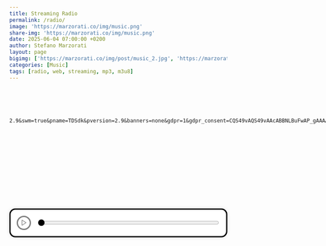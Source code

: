 ```yaml
---
title: Streaming Radio
permalink: /radio/
image: 'https://marzorati.co/img/music.png'
share-img: 'https://marzorati.co/img/music.png'
date: 2025-06-04 07:00:00 +0200
author: Stefano Marzorati
layout: page
bigimg: ['https://marzorati.co/img/post/music_2.jpg', 'https://marzorati.co/img/post/music_3.jpg']
categories: [Music]
tags: [radio, web, streaming, mp3, m3u8]
---
```


<style>
  .radio-wrapper {
    text-align: center;
    margin-bottom: 2em;
    font-family: sans-serif;
  }

  .radio-container {
    display: inline-flex;
    flex-direction: column;
    align-items: center;
  }

  #radio-select {
    padding: 0.75em 1.2em;
    font-size: 1.5rem;
    border: 1px solid #ccc;
    border-radius: 0.75em;
    background-color: #f9f9f9;
    color: #333;
    outline: none;
    appearance: none;
    background-image: url("data:image/svg+xml;utf8,<svg fill='gray' height='20' viewBox='0 0 24 24' width='20' xmlns='http://www.w3.org/2000/svg'><path d='M7 10l5 5 5-5z'/></svg>");
    background-repeat: no-repeat;
    background-position: right 0.8em center;
    background-size: 1em;
    transition: border 0.3s ease, box-shadow 0.3s ease;
    max-width: 230px;
    width: 100%;
    margin-top: 0.5em;
  }

  #radio-select:hover {
    border-color: #aaa;
  }

  #radio-select:focus {
    border-color: #4A90E2;
    box-shadow: 0 0 0 3px rgba(74, 144, 226, 0.2);
  }

  label[for="radio-select"] {
    font-weight: bold;
    font-size: 2rem;
    margin-bottom: 0.3em;
    color: black;
  }

  .custom-player {
    display: flex;
    align-items: center;
    justify-content: center;
    gap: 1em;
    background: #fff;
    padding: 1em;
    border-radius: 1em;
    box-shadow: 0 0 10px rgba(0, 0, 0, 0.1);
    border: 3px solid #000;
    margin-top: 1em;
  }

  #play-pause {
    background: #fff;
    color: #000;
    border: 3px solid #000;
    border-radius: 50%;
    width: 2.5em;
    height: 2.5em;
    cursor: pointer;
    transition: background 0.3s, color 0.3s;
    display: flex;
    align-items: center;
    justify-content: center;
    padding: 0;
  }

  #play-pause svg {
    width: 1.2em;
    height: 1.2em;
  }

  #play-pause:hover:enabled {
    background: #f0f0f0;
  }

  #play-pause:disabled {
    opacity: 0.5;
    cursor: not-allowed;
  }

  #progress {
    flex: 1;
    accent-color: #000;
    background-color: #eee;
    height: 8px;
    border-radius: 5px;
    cursor: pointer;
  }

  @media (max-width: 600px) {
    #radio-select {
      font-size: 2rem;
      padding: 1em;
    }

    label[for="radio-select"] {
      font-size: 1.5rem;
    }
  }
</style>

<div class="radio-wrapper">
  <div class="radio-container">
    
    <select id="radio-select">
      <option value="" disabled selected>-- Scegli --</option>
      <option value="https://streamcdnr14-4c4b867c89244861ac216426883d1ad0.msvdn.net/radiom2o/radiom2o/play1.m3u8">M2O</option>
      <option value="https://25303.live.streamtheworld.com/TLPSTR13.mp3?dist=538_web&ttag=talpa_consent%3A1&tdsdk=js-2.9&swm=true&pname=TDSdk&pversion=2.9&banners=none&gdpr=1&gdpr_consent=CQS49vAQS49vAAcABBNLBuFwAP_gAAAAAChQJvQGQAKgAgABkADSAJgAnABiADcAH4AQAAgwBGADjAHeARaAjgCOgElAJcATsArIBnAEUgLzAXsAxkCbwAAABgkAkACoAIIAZABoAEwAPwA7wCOAElAXmOgGAAVABBADIANAAmABiAD8AO8Ai0BHAEdAJKAvMCbxCAGAGIAd4BHCUAUAJgAYgB3gEcAXmUgGAAVABBADIANAAmABiAD8AO8Ai0BHAEdAJKAvMCbxaACARwAA.f_wAAAAAAAAA&burst-time=15&sbmid=31e5a23c-4735-4abe-882e-a186e4fde2c7">538 TOP 50</option>
      <option value="https://stream.technolovers.fm/gabber">Gabber</option>
      <option value="https://regiocast.streamabc.net/regc-90s90stechno2195701-mp3-192-2408420">90s 90s Techno</option>
      <option value="http://technoszene.stream.laut.fm/technoszene">Technoszene</option>
      <option value="https://streamcdnm1-4c4b867c89244861ac216426883d1ad0.msvdn.net/radiodeejay/radiodeejay/play1.m3u8">Radio DEEJAY</option>
      <option value="https://4c4b867c89244861ac216426883d1ad0.msvdn.net/radiodeejay30songs/radiodeejay30songs/play1.m3u8">30 Songs</option>
      <option value="https://smoothjazz.cdnstream1.com/2585_128.mp3">Smooth Jazz</option>
      <option value="https://nr8.newradio.it:19574/stream">70/80 Hits</option>
	  <option value="https://nr15.newradio.it:9100/stream">R.I.N.</option>
	  <option value="https://best-of-techno.stream.laut.fm/best-of-techno?t302=2025-06-12_12-30-01&uuid=72708501-f14f-4e32-9043-cf4dc4f4d99a">Best of Techno</option>
	  <option value="https://ilsole24ore-radio.akamaized.net/hls/live/2035301/radio24/playlist-48000.m3u8">Il Sole 24 ore</option>
    </select>
  </div>

  <div class="custom-player">
    <button id="play-pause" class="play" disabled>
      <svg id="play-icon" xmlns="http://www.w3.org/2000/svg" viewBox="0 0 24 24" fill="none" stroke="black" stroke-width="2" stroke-linecap="round" stroke-linejoin="round">
        <polygon points="5,3 19,12 5,21" />
      </svg>
    </button>
    <input type="range" id="progress" value="0" min="0" max="100" step="1">
  </div>

  <audio id="audio-player" preload="auto"></audio>
</div>

<script src="https://cdn.jsdelivr.net/npm/hls.js@latest"></script>
<script>
  const player = document.getElementById('audio-player');
  const selector = document.getElementById('radio-select');
  const playPauseBtn = document.getElementById('play-pause');
  let playIcon = document.getElementById('play-icon');
  const progress = document.getElementById('progress');

  let hlsInstance = null;
  let isPlaying = false;

  function setPlayIcon() {
    playPauseBtn.innerHTML = `
      <svg id="play-icon" xmlns="http://www.w3.org/2000/svg" viewBox="0 0 24 24" fill="none" stroke="black" stroke-width="2" stroke-linecap="round" stroke-linejoin="round">
        <polygon points="5,3 19,12 5,21" />
      </svg>
    `;
    playIcon = document.getElementById('play-icon');
  }

  function setPauseIcon() {
    playPauseBtn.innerHTML = `
      <svg id="play-icon" xmlns="http://www.w3.org/2000/svg" viewBox="0 0 24 24" fill="none" stroke="black" stroke-width="2" stroke-linecap="round" stroke-linejoin="round">
        <rect x="6" y="4" width="4" height="16"></rect>
        <rect x="14" y="4" width="4" height="16"></rect>
      </svg>
    `;
    playIcon = document.getElementById('play-icon');
  }

  function playStream(url) {
    if (hlsInstance) {
      hlsInstance.destroy();
      hlsInstance = null;
    }

    if (url.includes('.m3u8')) {
      if (Hls.isSupported()) {
        hlsInstance = new Hls({
          maxBufferLength: 60,
          maxMaxBufferLength: 120,
          liveSyncDuration: 15,
          enableWorker: true,
        });

        hlsInstance.loadSource(url);
        hlsInstance.attachMedia(player);
        hlsInstance.on(Hls.Events.MANIFEST_PARSED, () => {
          player.play().then(() => {
            playPauseBtn.disabled = false;
            setPauseIcon();
            isPlaying = true;
          });
        });

        hlsInstance.on(Hls.Events.ERROR, function (event, data) {
          if (data.fatal) {
            switch (data.type) {
              case Hls.ErrorTypes.NETWORK_ERROR:
                hlsInstance.startLoad();
                break;
              case Hls.ErrorTypes.MEDIA_ERROR:
                hlsInstance.recoverMediaError();
                break;
              default:
                hlsInstance.destroy();
                player.src = '';
                break;
            }
          }
        });

      } else if (player.canPlayType('application/vnd.apple.mpegurl')) {
        player.src = url;
        player.addEventListener('loadedmetadata', () => {
          player.play().then(() => {
            playPauseBtn.disabled = false;
            setPauseIcon();
            isPlaying = true;
          });
        });
      } else {
        alert('Il tuo browser non supporta lo streaming HLS.');
      }
    } else {
      player.src = url;
      player.play().then(() => {
        playPauseBtn.disabled = false;
        setPauseIcon();
        isPlaying = true;
      });
    }
  }

  selector.addEventListener('change', () => {
    const url = selector.value;
    if (url) {
      playStream(url);
    }
  });

  playPauseBtn.addEventListener('click', () => {
    if (player.paused) {
      player.play().then(() => {
        setPauseIcon();
        isPlaying = true;
      });
    } else {
      player.pause();
      setPlayIcon();
      isPlaying = false;
    }
  });

  player.addEventListener('timeupdate', () => {
    if (!isNaN(player.duration)) {
      progress.value = (player.currentTime / player.duration) * 100;
    }
  });

  progress.addEventListener('input', () => {
    if (!isNaN(player.duration)) {
      player.currentTime = (progress.value / 100) * player.duration;
    }
  });

  document.addEventListener("visibilitychange", () => {
    if (!document.hidden && !isPlaying && player.src) {
      player.play().then(() => {
        setPauseIcon();
        isPlaying = true;
      });
    }
  });
</script>
